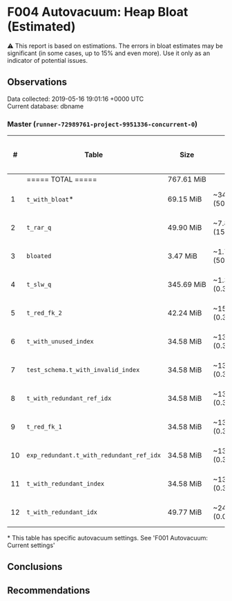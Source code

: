 # F004 Autovacuum: Heap Bloat (Estimated) #
:warning: This report is based on estimations. The errors in bloat estimates may be significant (in some cases, up to 15% and even more). Use it only as an indicator of potential issues.

## Observations ##
Data collected: 2019-05-16 19:01:16 +0000 UTC  
Current database: dbname  


### Master (`runner-72989761-project-9951336-concurrent-0`) ###


  

| \# | Table | Size | Extra | &#9660;&nbsp;Estimated bloat | Est. bloat, bytes | Est. bloat factor | Est. bloat level, % | Live Data Size | Last vacuum | Fillfactor |
|----|-------|------|-------|------------------------------|-------------------|-------------------|---------------------|----------------|-------------|------------|
|&nbsp;|===== TOTAL ===== |767.61&nbsp;MiB ||46.58&nbsp;MiB |48,832,512 |1.06 |6.07||||
|1 |`t_with_bloat`\* |69.15&nbsp;MiB |~34.71&nbsp;MiB (50.19%)|34.71&nbsp;MiB |36,388,864 |2.01 |50.19 |~34.44&nbsp;MiB | 2019-05-16 18:59:41  |<no value> |
|2 |`t_rar_q` |49.90&nbsp;MiB |~7.82&nbsp;MiB (15.66%)|7.82&nbsp;MiB |8,192,000 |1.19 |15.66 |~42.09&nbsp;MiB | 2019-05-16 18:59:42  |<no value> |
|3 |`bloated` |3.47&nbsp;MiB |~1.74&nbsp;MiB (50.11%)|1.74&nbsp;MiB |1,818,624 |2.00 |50.11 |~1.73&nbsp;MiB | 2019-05-16 18:59:40  |<no value> |
|4 |`t_slw_q` |345.69&nbsp;MiB |~1.36&nbsp;MiB (0.39%)|1.36&nbsp;MiB |1,417,216 |1.00 |0.39 |~344.34&nbsp;MiB | 2019-05-16 18:59:40  |<no value> |
|5 |`t_red_fk_2` |42.24&nbsp;MiB |~152.00&nbsp;KiB (0.35%)|152.00&nbsp;KiB |155,648 |1.00 |0.35 |~42.09&nbsp;MiB | 2019-05-16 18:59:40  |<no value> |
|6 |`t_with_unused_index` |34.58&nbsp;MiB |~136.00&nbsp;KiB (0.38%)|136.00&nbsp;KiB |139,264 |1.00 |0.38 |~34.44&nbsp;MiB | 2019-05-16 18:59:42  |<no value> |
|7 |`test_schema.t_with_invalid_index` |34.58&nbsp;MiB |~136.00&nbsp;KiB (0.38%)|136.00&nbsp;KiB |139,264 |1.00 |0.38 |~34.44&nbsp;MiB | 2019-05-16 18:59:40  |<no value> |
|8 |`t_with_redundant_ref_idx` |34.58&nbsp;MiB |~136.00&nbsp;KiB (0.38%)|136.00&nbsp;KiB |139,264 |1.00 |0.38 |~34.44&nbsp;MiB | 2019-05-16 18:59:43  |<no value> |
|9 |`t_red_fk_1` |34.58&nbsp;MiB |~136.00&nbsp;KiB (0.38%)|136.00&nbsp;KiB |139,264 |1.00 |0.38 |~34.44&nbsp;MiB | 2019-05-16 18:59:40  |<no value> |
|10 |`exp_redundant.t_with_redundant_ref_idx` |34.58&nbsp;MiB |~136.00&nbsp;KiB (0.38%)|136.00&nbsp;KiB |139,264 |1.00 |0.38 |~34.44&nbsp;MiB | 2019-05-16 18:59:40  |<no value> |
|11 |`t_with_redundant_index` |34.58&nbsp;MiB |~136.00&nbsp;KiB (0.38%)|136.00&nbsp;KiB |139,264 |1.00 |0.38 |~34.44&nbsp;MiB | 2019-05-16 18:59:43  |<no value> |
|12 |`t_with_redundant_idx` |49.77&nbsp;MiB |~24.00&nbsp;KiB (0.05%)|24.00&nbsp;KiB |24,576 |1.00 |0.05 |~49.75&nbsp;MiB | 2019-05-16 18:59:43  |<no value> |

\* This table has specific autovacuum settings. See 'F001 Autovacuum: Current settings'

## Conclusions ##


## Recommendations ##

